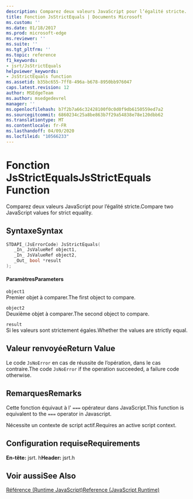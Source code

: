```yaml
---
description: Comparez deux valeurs JavaScript pour l’égalité stricte.
title: Fonction JsStrictEquals | Documents Microsoft
ms.custom: ''
ms.date: 01/18/2017
ms.prod: microsoft-edge
ms.reviewer: ''
ms.suite: ''
ms.tgt_pltfrm: ''
ms.topic: reference
f1_keywords:
- jsrt/JsStrictEquals
helpviewer_keywords:
- JsStrictEquals function
ms.assetid: b35bc655-7ff8-496a-b678-8950bb976047
caps.latest.revision: 12
author: MSEdgeTeam
ms.author: msedgedevrel
manager: ''
ms.openlocfilehash: b7f2b7a66c32428100f0c0d0f9db6150559ed7a2
ms.sourcegitcommit: 6860234c25a8be863b7f29a54838e78e120dbb62
ms.translationtype: MT
ms.contentlocale: fr-FR
ms.lasthandoff: 04/09/2020
ms.locfileid: "10566233"
---
```

# <span data-ttu-id="b5acd-103">Fonction JsStrictEquals</span><span class="sxs-lookup"><span data-stu-id="b5acd-103">JsStrictEquals Function</span></span>
<span data-ttu-id="b5acd-104">Comparez deux valeurs JavaScript pour l’égalité stricte.</span><span class="sxs-lookup"><span data-stu-id="b5acd-104">Compare two JavaScript values for strict equality.</span></span>  
  
## <span data-ttu-id="b5acd-105">Syntaxe</span><span class="sxs-lookup"><span data-stu-id="b5acd-105">Syntax</span></span>  
  
```cpp  
STDAPI_(JsErrorCode) JsStrictEquals(  
   _In_ JsValueRef object1,  
   _In_ JsValueRef object2,  
   _Out_ bool *result  
);  
```  
  
#### <span data-ttu-id="b5acd-106">Paramètres</span><span class="sxs-lookup"><span data-stu-id="b5acd-106">Parameters</span></span>  
 `object1`  
 <span data-ttu-id="b5acd-107">Premier objet à comparer.</span><span class="sxs-lookup"><span data-stu-id="b5acd-107">The first object to compare.</span></span>  
  
 `object2`  
 <span data-ttu-id="b5acd-108">Deuxième objet à comparer.</span><span class="sxs-lookup"><span data-stu-id="b5acd-108">The second object to compare.</span></span>  
  
 `result`  
 <span data-ttu-id="b5acd-109">Si les valeurs sont strictement égales.</span><span class="sxs-lookup"><span data-stu-id="b5acd-109">Whether the values are strictly equal.</span></span>  
  
## <span data-ttu-id="b5acd-110">Valeur renvoyée</span><span class="sxs-lookup"><span data-stu-id="b5acd-110">Return Value</span></span>  
 <span data-ttu-id="b5acd-111">Le code `JsNoError` en cas de réussite de l’opération, dans le cas contraire.</span><span class="sxs-lookup"><span data-stu-id="b5acd-111">The code `JsNoError` if the operation succeeded, a failure code otherwise.</span></span>  
  
## <span data-ttu-id="b5acd-112">Remarques</span><span class="sxs-lookup"><span data-stu-id="b5acd-112">Remarks</span></span>  
 <span data-ttu-id="b5acd-113">Cette fonction équivaut à l' `===` opérateur dans JavaScript.</span><span class="sxs-lookup"><span data-stu-id="b5acd-113">This function is equivalent to the `===` operator in Javascript.</span></span>  
  
 <span data-ttu-id="b5acd-114">Nécessite un contexte de script actif.</span><span class="sxs-lookup"><span data-stu-id="b5acd-114">Requires an active script context.</span></span>  
  
## <span data-ttu-id="b5acd-115">Configuration requise</span><span class="sxs-lookup"><span data-stu-id="b5acd-115">Requirements</span></span>  
 <span data-ttu-id="b5acd-116">**En-tête:** jsrt. h</span><span class="sxs-lookup"><span data-stu-id="b5acd-116">**Header:** jsrt.h</span></span>  
  
## <span data-ttu-id="b5acd-117">Voir aussi</span><span class="sxs-lookup"><span data-stu-id="b5acd-117">See Also</span></span>  
 [<span data-ttu-id="b5acd-118">Référence (Runtime JavaScript)</span><span class="sxs-lookup"><span data-stu-id="b5acd-118">Reference (JavaScript Runtime)</span></span>](../chakra-hosting/reference-javascript-runtime.md)